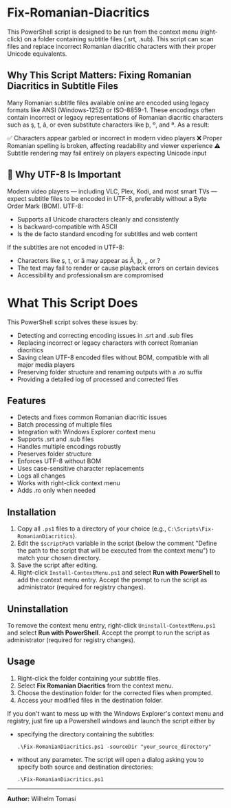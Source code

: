 # Fix-Romanian-Diacritics
This PowerShell script is designed to be run from the context menu (right-click) on a folder containing subtitle files (.srt, .sub).
This script can scan files and replace incorrect Romanian diacritic characters with their proper Unicode equivalents.

## Why This Script Matters: Fixing Romanian Diacritics in Subtitle Files
Many Romanian subtitle files available online are encoded using legacy formats like ANSI (Windows-1252) or ISO-8859-1. These encodings often contain incorrect or legacy representations of Romanian diacritic characters such as ş, ţ, ã, or even substitute characters like þ, º, and ª. As a result:

✅ Characters appear garbled or incorrect in modern video players
❌ Proper Romanian spelling is broken, affecting readability and viewer experience
⚠ Subtitle rendering may fail entirely on players expecting Unicode input

## 🎯 Why UTF-8 Is Important
Modern video players — including VLC, Plex, Kodi, and most smart TVs — expect subtitle files to be encoded in UTF-8, preferably without a Byte Order Mark (BOM). UTF-8:
- Supports all Unicode characters cleanly and consistently
- Is backward-compatible with ASCII
- Is the de facto standard encoding for subtitles and web content

If the subtitles are not encoded in UTF-8:
- Characters like ș, ț, or ă may appear as Ã, þ, ¸, or ?
- The text may fail to render or cause playback errors on certain devices
- Accessibility and professionalism are compromised

# What This Script Does
This PowerShell script solves these issues by:
- Detecting and correcting encoding issues in .srt and .sub files
- Replacing incorrect or legacy characters with correct Romanian diacritics
- Saving clean UTF-8 encoded files without BOM, compatible with all major media players
- Preserving folder structure and renaming outputs with a .ro suffix
- Providing a detailed log of processed and corrected files

## Features

- Detects and fixes common Romanian diacritic issues
- Batch processing of multiple files
- Integration with Windows Explorer context menu
- Supports .srt and .sub files
- Handles multiple encodings robustly
- Preserves folder structure
- Enforces UTF-8 without BOM
- Uses case-sensitive character replacements
- Logs all changes
- Works with right-click context menu
- Adds .ro only when needed

## Installation

1. Copy all `.ps1` files to a directory of your choice (e.g., `C:\Scripts\Fix-RomanianDiacritics`).
2. Edit the `$scriptPath` variable in the script (below the comment "Define the path to the script that will be executed from the context menu") to match your chosen directory.
3. Save the script after editing.
4. Right-click `Install-ContextMenu.ps1` and select **Run with PowerShell** to add the context menu entry. Accept the prompt to run the script as administrator (required for registry changes).


## Uninstallation

To remove the context menu entry, right-click `Uninstall-ContextMenu.ps1` and select **Run with PowerShell**. Accept the prompt to run the script as administrator (required for registry changes).

## Usage

1. Right-click the folder containing your subtitle files.
2. Select **Fix Romanian Diacritics** from the context menu.
3. Choose the destination folder for the corrected files when prompted.
4. Access your modified files in the destination folder.

If you don't want to mess up with the Windows Explorer's context menu and registry, just fire up a Powershell windows and launch the script either by
- specifying the directory containing the subtitles:

  `.\Fix-RomanianDiacritics.ps1 -sourceDir "your_source_directory"`
- without any parameter. The script will open a dialog asking you to specify both source and destination directories:

  `.\Fix-RomanianDiacritics.ps1`
---

**Author:** Wilhelm Tomasi
